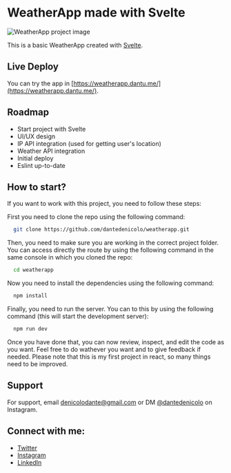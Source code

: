 # WeatherApp made with Svelte

![WeatherApp project image](https://i.imgur.com/Dn8qYR5.png)

This is a basic WeatherApp created with [Svelte](https://svelte.dev/).

## Live Deploy

You can try the app in [https://weatherapp.dantu.me/](https://weatherapp.dantu.me/).

## Roadmap

- Start project with Svelte
- UI/UX design
- IP API integration (used for getting user's location)
- Weather API integration
- Initial deploy
- Eslint up-to-date

## How to start?

If you want to work with this project, you need to follow these steps:

First you need to clone the repo using the following command:

```bash
  git clone https://github.com/dantedenicolo/weatherapp.git
```

Then, you need to make sure you are working in the correct project folder. You can access directly the route by using the following command in the same console in which you cloned the repo:

```bash
  cd weatherapp
```

Now you need to install the dependencies using the following command:

```bash
  npm install
```

Finally, you need to run the server. You can to this by using the following command (this will start the development server):

```bash
  npm run dev
```

Once you have done that, you can now review, inspect, and edit the code as you want. Feel free to do wathever you want and to give feedback if needed. Please note that this is my first project in react, so many things need to be improved.

## Support

For support, email denicolodante@gmail.com or DM [@dantedenicolo](https://instagram.com/dantedenicolo) on Instagram.

## Connect with me:

- [Twitter](https://twitter.com/dantutu_)
- [Instagram](https://instagram.com/dantedenicolo)
- [LinkedIn](https://www.linkedin.com/in/dantedenicolo/)
